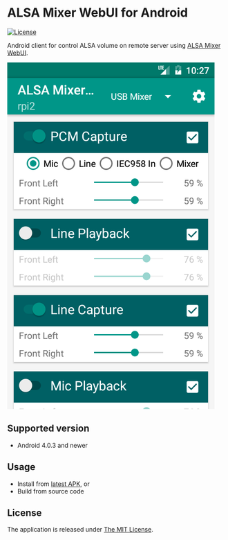 # ALSA Mixer WebUI for Android

[![License](https://img.shields.io/badge/license-MIT-blue.svg?style=flat)](LICENSE)

Android client for control ALSA volume on remote server using [ALSA Mixer WebUI](https://github.com/JiriSko/amixer-webui/).

[![Screenshot](screenshot.png)](screenshot.png)

## Supported version

- Android 4.0.3 and newer

## Usage

- Install from [latest APK](https://github.com/JiriSko/amixer-webui-android/releases/download/v0.2.0/amixer-webui-v0.2.0.apk), or
- Build from source code

## License

The application is released under [The MIT License](LICENSE).
